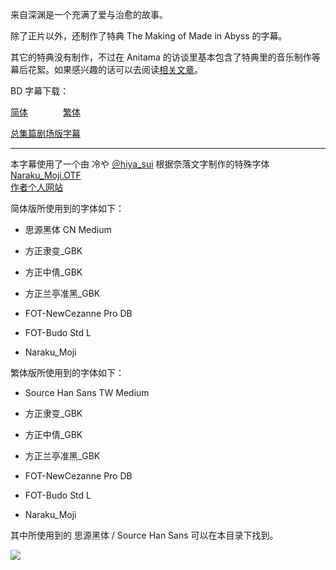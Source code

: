 来自深渊是一个充满了爱与治愈的故事。

除了正片以外，还制作了特典 The Making of Made in Abyss 的字幕。

其它的特典没有制作，不过在 Anitama 的访谈里基本包含了特典里的音乐制作等幕后花絮。如果感兴趣的话可以去阅读[相关文章](http://www.anitama.cn/search?keyword=%E6%9D%A5%E8%87%AA%E6%B7%B1%E6%B8%8A)。

BD 字幕下载：

[简体](https://github.com/tastysugar/SweetSub/raw/master/Made%20in%20Abyss/Made%20in%20Abyss%20chs.rar)　　　　[繁体](https://github.com/tastysugar/SweetSub/blob/master/Made%20in%20Abyss/Made%20in%20Abyss%20cht.rar)

[总集篇剧场版字幕](https://github.com/tastysugar/SweetSub/tree/master/Made%20in%20Abyss%20Compendium%20Films)

------

本字幕使用了一个由 冷や [＠hiya_sui](https://twitter.com/hiya_sui/) 根据奈落文字制作的特殊字体 [Naraku_Moji.OTF](Naraku_Moji.OTF)   
[作者个人网站](http://night0v0l.webcrow.jp/)

简体版所使用到的字体如下：  

- 思源黑体 CN Medium  

- 方正隶变_GBK  
- 方正中倩_GBK  
- 方正兰亭准黑_GBK  
- FOT-NewCezanne Pro DB  
- FOT-Budo Std L  
- Naraku_Moji  

繁体版所使用到的字体如下：  

- Source Han Sans TW Medium  

- 方正隶变_GBK  
- 方正中倩_GBK  
- 方正兰亭准黑_GBK  
- FOT-NewCezanne Pro DB  
- FOT-Budo Std L  
- Naraku_Moji  

其中所使用到的 思源黑体 / Source Han Sans 可以在本目录下找到。

![](key_visual.jpg)
